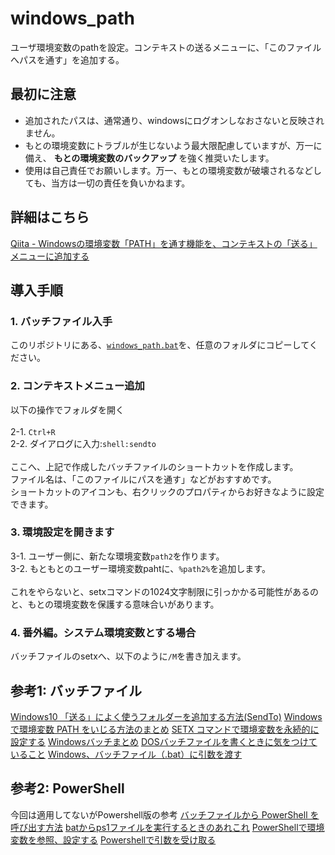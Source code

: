 # windows_path

ユーザ環境変数のpathを設定。コンテキストの送るメニューに、「このファイルへパスを通す」を追加する。

## 最初に注意

* 追加されたパスは、通常通り、windowsにログオンしなおさないと反映されません。
* もとの環境変数にトラブルが生じないよう最大限配慮していますが、万一に備え、 **もとの環境変数のバックアップ** を強く推奨いたします。
* 使用は自己責任でお願いします。万一、もとの環境変数が破壊されるなどしても、当方は一切の責任を負いかねます。

## 詳細はこちら

[Qiita - Windowsの環境変数「PATH」を通す機能を、コンテキストの「送る」メニューに追加する](https://qiita.com/firblaze/items/63dea6813c0e9af38a78)

## 導入手順

### 1. バッチファイル入手

このリポジトリにある、[`windows_path.bat`](https://raw.githubusercontent.com/eirblaze/windows_path/master/windows_path.bat)を、任意のフォルダにコピーしてください。

### 2. コンテキストメニュー追加

以下の操作でフォルダを開く<br>
<br>
 2-1. `Ctrl+R`<br>
 2-2. ダイアログに入力:`shell:sendto`<br>
<br>
ここへ、上記で作成したバッチファイルのショートカットを作成します。<br>
ファイル名は、「このファイルにパスを通す」などがおすすめです。<br>
ショートカットのアイコンも、右クリックのプロパティからお好きなように設定できます。

### 3. 環境設定を開きます

 3-1. ユーザー側に、新たな環境変数`path2`を作ります。<br>
 3-2. もともとのユーザー環境変数pahtに、`%path2%`を追加します。<br>
<br>
これをやらないと、setxコマンドの1024文字制限に引っかかる可能性があるのと、もとの環境変数を保護する意味合いがあります。

### 4. 番外編。システム環境変数とする場合

バッチファイルのsetxへ、以下のように`/M`を書き加えます。

## 参考1: バッチファイル

[Windows10 「送る」によく使うフォルダーを追加する方法(SendTo)](https://pc-chain.com/windows10-sendto/2736/)
[Windows で環境変数 PATH をいじる方法のまとめ](https://qiita.com/sta/items/6d29da0dc7069ffaae60)
[SETX コマンドで環境変数を永続的に設定する](https://qiita.com/rohinomiya/items/cf5236678b3459da9017)
[Windowsバッチまとめ](https://qiita.com/tomotagwork/items/5b9e08f28d5925d96b5f#%E5%A4%89%E6%95%B0)
[DOSバッチファイルを書くときに気をつけていること](https://qiita.com/yz2cm/items/d2c86a09d6b1861d684d)
[Windows、バッチファイル（.bat）に引数を渡す](http://piyopiyocs.blog115.fc2.com/blog-entry-725.html)

## 参考2: PowerShell

今回は適用してないがPowershell版の参考
[バッチファイルから PowerShell を呼び出す方法](https://qiita.com/cd01/items/82829ba0ec0f59e1b04d)
[batからps1ファイルを実行するときのあれこれ](https://qiita.com/HiDARi/items/1d2595ff142883c3bac1)
[PowerShellで環境変数を参照、設定する](https://www.whyit.work/entry/2018/07/09/171632)
[Powershellで引数を受け取る](https://microsoftou.com/ps-arguments/)
